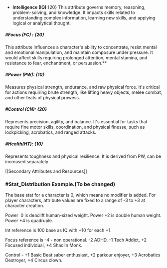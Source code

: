 - **Intelligence (IQ)**:{20} This attribute governs memory, reasoning, problem-solving, and knowledge. It impacts skills related to understanding complex information, learning new skills, and applying logical or analytical thought.
 
##### #Focus (FC) : {20}
This attribute influences a character's ability to concentrate, resist mental and emotional manipulation, and maintain composure under pressure. It would affect skills requiring prolonged attention, mental stamina, and resistance to fear, enchantment, or persuasion.**  
##### #Power (PW): {10}
Measures physical strength, endurance, and raw physical force. It's critical for actions requiring brute strength, like lifting heavy objects, melee combat, and other feats of physical prowess.
##### #Control (CN): {20}
Represents precision, agility, and balance. It's essential for tasks that require fine motor skills, coordination, and physical finesse, such as lockpicking, acrobatics, and ranged attacks.  
##### #Health(HT): {10}
Represents toughness and physical resilience. It is derived from PW, can be increased separately 

[[Secondary Attributes and Resources]]

### #Stat_Distribution Example.(To be changed)
The base stat for a character is 0, which means no modifier is added. For player characters, attribute values are fixed to a range of -3 to +3 at character creation.

Power  0 is deadlift human-sized weight. Power +2 is double human weight. Power +4 is quadruple.

Int reference is 100 base as IQ with +10 for each +1.

Focus reference is -4 - non operational. -2 ADHD, -1 Tech Addict, +2 Focused individual, +4 Shaolin Monk.

Control - +1 Basic Beat saber enthusiast, +2 parkour enjoyer, +3 Acrobatics Destroyer, +4 Circus clown.